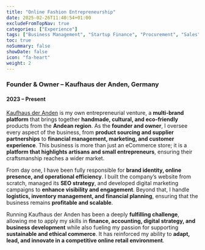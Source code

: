 ```yaml
---
title: "Online Fashion Entrepreneurship"
date: 2025-02-26T11:40:54+01:00
excludeFromTopNav: true
categories: ["Experience"]
tags: ["Business Management", "Startup Finance", "Procurement", "Sales", "Marketing", "Customer Service"]
toc: true
noSummary: false
showDate: false
icon: "fa-heart"
weight: 2
---
```


### **Founder & Owner – Kaufhaus der Anden, Germany** 
#### 2023 – Present

[Kaufhaus der Anden](https://kaufhaus-der-anden.com) is my own entrepreneurial venture, a **multi-brand platform** that brings together **handmade, cultural, and eco-friendly** products from the **Andean region**. As the **founder and owner**, I oversee every aspect of the business, from **product sourcing and supplier partnerships** to **financial management, marketing, and customer experience**. This business is more than just an eCommerce store; it is a **platform that highlights artisans and small entrepreneurs**, ensuring their craftsmanship reaches a wider market.  

From day one, I have been fully responsible for **brand identity, online presence, and operational efficiency**. I built the company’s website from scratch, managed its **SEO strategy**, and developed digital marketing campaigns to **enhance visibility and engagement**. Beyond that, I handle **logistics, inventory management, and financial planning**, ensuring that the business remains **profitable and scalable**.  

Running Kaufhaus der Anden has been a deeply **fulfilling challenge**, allowing me to apply my skills in **finance, accounting, digital strategy, and business development** while also fueling my passion for supporting **sustainable and ethical commerce**. It has reinforced my ability to **adapt, lead, and innovate in a competitive online retail environment**.

